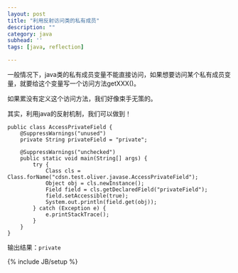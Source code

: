 ```yaml
---
layout: post
title: "利用反射访问类的私有成员"
description: ""
category: java
subhead: ''
tags: [java, reflection]

---
```


一般情况下，java类的私有成员变量不能直接访问，如果想要访问某个私有成员变量，就要给这个变量写一个访问方法getXXX()。

如果累没有定义这个访问方法，我们好像束手无策的。

其实，利用java的反射机制，我们可以做到！

    public class AccessPrivateField {  
        @SuppressWarnings("unused")  
        private String privateField = "private";  
  
        @SuppressWarnings("unchecked")  
        public static void main(String[] args) {  
            try {  
                Class cls = Class.forName("cdsn.test.oliver.javase.AccessPrivateField");  
                Object obj = cls.newInstance();  
                Field field = cls.getDeclaredField("privateField");  
                field.setAccessible(true);  
                System.out.println(field.get(obj));  
            } catch (Exception e) {  
                e.printStackTrace();  
            }  
        }  
    }  
 
输出结果：`private`

{% include JB/setup %}